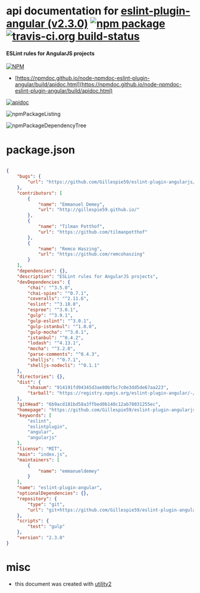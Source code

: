 # api documentation for  [eslint-plugin-angular (v2.3.0)](https://github.com/Gillespie59/eslint-plugin-angularjs)  [![npm package](https://img.shields.io/npm/v/npmdoc-eslint-plugin-angular.svg?style=flat-square)](https://www.npmjs.org/package/npmdoc-eslint-plugin-angular) [![travis-ci.org build-status](https://api.travis-ci.org/npmdoc/node-npmdoc-eslint-plugin-angular.svg)](https://travis-ci.org/npmdoc/node-npmdoc-eslint-plugin-angular)
#### ESLint rules for AngularJS projects

[![NPM](https://nodei.co/npm/eslint-plugin-angular.png?downloads=true&downloadRank=true&stars=true)](https://www.npmjs.com/package/eslint-plugin-angular)

- [https://npmdoc.github.io/node-npmdoc-eslint-plugin-angular/build/apidoc.html](https://npmdoc.github.io/node-npmdoc-eslint-plugin-angular/build/apidoc.html)

[![apidoc](https://npmdoc.github.io/node-npmdoc-eslint-plugin-angular/build/screenCapture.buildCi.browser.%252Ftmp%252Fbuild%252Fapidoc.html.png)](https://npmdoc.github.io/node-npmdoc-eslint-plugin-angular/build/apidoc.html)

![npmPackageListing](https://npmdoc.github.io/node-npmdoc-eslint-plugin-angular/build/screenCapture.npmPackageListing.svg)

![npmPackageDependencyTree](https://npmdoc.github.io/node-npmdoc-eslint-plugin-angular/build/screenCapture.npmPackageDependencyTree.svg)



# package.json

```json

{
    "bugs": {
        "url": "https://github.com/Gillespie59/eslint-plugin-angularjs/issues"
    },
    "contributors": [
        {
            "name": "Emmanuel Demey",
            "url": "http://gillespie59.github.io/"
        },
        {
            "name": "Tilman Potthof",
            "url": "https://github.com/tilmanpotthof"
        },
        {
            "name": "Remco Haszing",
            "url": "https://github.com/remcohaszing"
        }
    ],
    "dependencies": {},
    "description": "ESLint rules for AngularJS projects",
    "devDependencies": {
        "chai": "^3.5.0",
        "chai-spies": "^0.7.1",
        "coveralls": "^2.11.6",
        "eslint": "^3.18.0",
        "espree": "^3.0.1",
        "gulp": "^3.9.1",
        "gulp-eslint": "^3.0.1",
        "gulp-istanbul": "^1.0.0",
        "gulp-mocha": "^3.0.1",
        "istanbul": "^0.4.2",
        "lodash": "^4.13.1",
        "mocha": "^3.2.0",
        "parse-comments": "^0.4.3",
        "shelljs": "^0.7.1",
        "shelljs-nodecli": "^0.1.1"
    },
    "directories": {},
    "dist": {
        "shasum": "914191fd94345d3ae80bfbc7c0e3dd5de67aa223",
        "tarball": "https://registry.npmjs.org/eslint-plugin-angular/-/eslint-plugin-angular-2.3.0.tgz"
    },
    "gitHead": "6b9acd181bd58a3ffbed0b140c12ab78031255ec",
    "homepage": "https://github.com/Gillespie59/eslint-plugin-angularjs",
    "keywords": [
        "eslint",
        "eslintplugin",
        "angular",
        "angularjs"
    ],
    "license": "MIT",
    "main": "index.js",
    "maintainers": [
        {
            "name": "emmanueldemey"
        }
    ],
    "name": "eslint-plugin-angular",
    "optionalDependencies": {},
    "repository": {
        "type": "git",
        "url": "git+https://github.com/Gillespie59/eslint-plugin-angularjs.git"
    },
    "scripts": {
        "test": "gulp"
    },
    "version": "2.3.0"
}
```



# misc
- this document was created with [utility2](https://github.com/kaizhu256/node-utility2)
